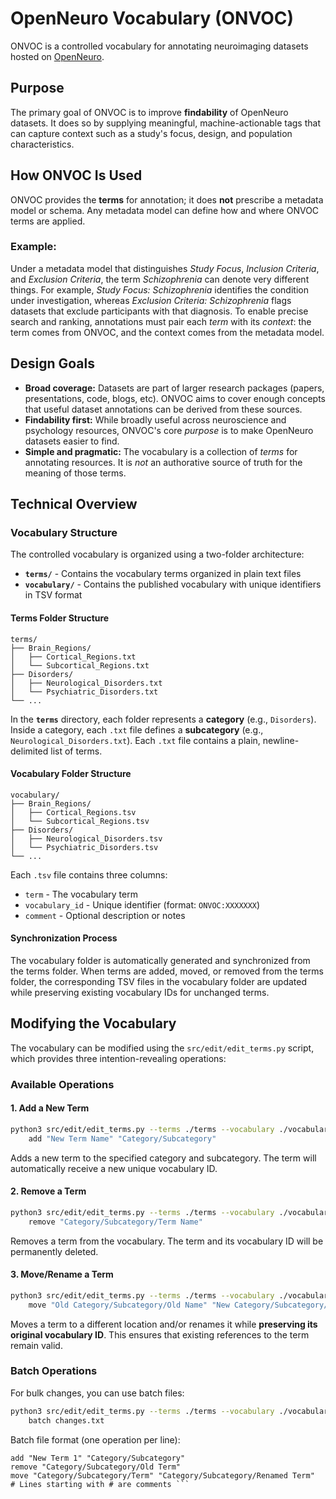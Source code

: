 # OpenNeuro Vocabulary (ONVOC)

ONVOC is a controlled vocabulary for annotating neuroimaging datasets hosted on [OpenNeuro](https://openneuro.org/).

## Purpose

The primary goal of ONVOC is to improve **findability** of OpenNeuro datasets.
It does so by supplying meaningful, machine-actionable tags that can capture context such as a study's focus, design, and population characteristics.

## How ONVOC Is Used

ONVOC provides the **terms** for annotation; it does **not** prescribe a metadata model or schema.
Any metadata model can define how and where ONVOC terms are applied.

### Example:

Under a metadata model that distinguishes *Study Focus*, *Inclusion Criteria*, and *Exclusion Criteria*, the term *Schizophrenia* can denote very different things. For example, *Study Focus: Schizophrenia* identifies the condition under investigation, whereas *Exclusion Criteria: Schizophrenia* flags datasets that exclude participants with that diagnosis.
To enable precise search and ranking, annotations must pair each *term* with its *context*: the term comes from ONVOC, and the context comes from the metadata model.

## Design Goals

- **Broad coverage:** Datasets are part of larger research packages (papers, presentations, code, blogs, etc). ONVOC aims to cover enough concepts that useful dataset annotations can be derived from these sources.
- **Findability first:** While broadly useful across neuroscience and psychology resources, ONVOC's core *purpose* is to make OpenNeuro datasets easier to find.
- **Simple and pragmatic:** The vocabulary is a collection of *terms* for annotating resources. It is *not* an authorative source of truth for the meaning of those terms.

## Technical Overview

### Vocabulary Structure

The controlled vocabulary is organized using a two-folder architecture:

- **`terms/`** - Contains the vocabulary terms organized in plain text files
- **`vocabulary/`** - Contains the published vocabulary with unique identifiers in TSV format

#### Terms Folder Structure
```
terms/
├── Brain_Regions/
│   ├── Cortical_Regions.txt
│   └── Subcortical_Regions.txt
├── Disorders/
│   ├── Neurological_Disorders.txt
│   └── Psychiatric_Disorders.txt
└── ...
```

In the **`terms`** directory, each folder represents a **category** (e.g., `Disorders`). Inside a category, each `.txt` file defines a **subcategory** (e.g., `Neurological_Disorders.txt`).
Each `.txt` file contains a plain, newline-delimited list of terms.

#### Vocabulary Folder Structure
```
vocabulary/
├── Brain_Regions/
│   ├── Cortical_Regions.tsv
│   └── Subcortical_Regions.tsv
├── Disorders/
│   ├── Neurological_Disorders.tsv
│   └── Psychiatric_Disorders.tsv
└── ...
```

Each `.tsv` file contains three columns:
- `term` - The vocabulary term
- `vocabulary_id` - Unique identifier (format: `ONVOC:XXXXXXX`)
- `comment` - Optional description or notes

#### Synchronization Process

The vocabulary folder is automatically generated and synchronized from the terms folder. When terms are added, moved, or removed from the terms folder, the corresponding TSV files in the vocabulary folder are updated while preserving existing vocabulary IDs for unchanged terms.

## Modifying the Vocabulary

The vocabulary can be modified using the `src/edit/edit_terms.py` script, which provides three intention-revealing operations:

### Available Operations

#### 1. Add a New Term
```bash
python3 src/edit/edit_terms.py --terms ./terms --vocabulary ./vocabulary \
    add "New Term Name" "Category/Subcategory"
```

Adds a new term to the specified category and subcategory. The term will automatically receive a new unique vocabulary ID.

#### 2. Remove a Term
```bash
python3 src/edit/edit_terms.py --terms ./terms --vocabulary ./vocabulary \
    remove "Category/Subcategory/Term Name"
```

Removes a term from the vocabulary. The term and its vocabulary ID will be permanently deleted.

#### 3. Move/Rename a Term
```bash
python3 src/edit/edit_terms.py --terms ./terms --vocabulary ./vocabulary \
    move "Old Category/Subcategory/Old Name" "New Category/Subcategory/New Name"
```

Moves a term to a different location and/or renames it while **preserving its original vocabulary ID**. This ensures that existing references to the term remain valid.

### Batch Operations

For bulk changes, you can use batch files:

```bash
python3 src/edit/edit_terms.py --terms ./terms --vocabulary ./vocabulary \
    batch changes.txt
```

Batch file format (one operation per line):
```
add "New Term 1" "Category/Subcategory"
remove "Category/Subcategory/Old Term"
move "Category/Subcategory/Term" "Category/Subcategory/Renamed Term"
# Lines starting with # are comments ```
